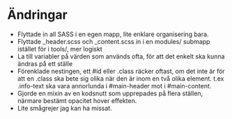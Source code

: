# Ändringar
- Flyttade in all SASS i en egen mapp, lite enklare organisering bara.
- Flyttade _header.scss och _content.scss in i en modules/ submapp istället för i tools/, mer logiskt
- La till variabler på värden som används ofta, för att det enkelt ska kunna ändras på ett ställe
- Förenklade nestingen, ett #id eller .class räcker oftast, om det inte är för att en .class ska bete sig olika när den är inom en två olika element. t.ex .info-text ska vara annorlunda i #main-header mot i #main-content.
- Gjorde en mixin av en kodsnutt som upprepades på flera ställen, närmare bestämt opacitet hover effekten.
- Lite smågrejer jag kan ha missat.